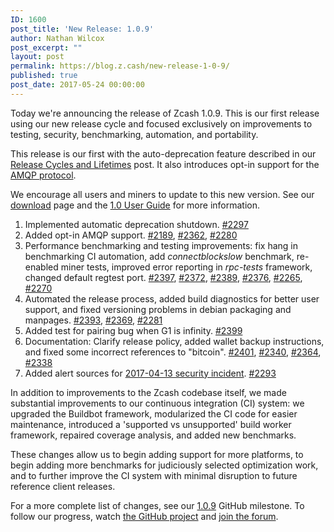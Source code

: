 ```yaml
---
ID: 1600
post_title: 'New Release: 1.0.9'
author: Nathan Wilcox
post_excerpt: ""
layout: post
permalink: https://blog.z.cash/new-release-1-0-9/
published: true
post_date: 2017-05-24 00:00:00
---
```

Today we're announcing the release of Zcash 1.0.9. This is our first release using our new release cycle and focused exclusively on improvements to testing, security, benchmarking, automation, and portability.

This release is our first with the auto-deprecation feature described in our <a class="reference external" href="/release-cycle-and-lifetimes/">Release Cycles and Lifetimes</a> post. It also introduces opt-in support for the <a class="reference external" href="https://www.amqp.org/">AMQP protocol</a>.

We encourage all users and miners to update to this new version. See our <a class="reference external" href="https://z.cash/download.html">download</a> page and the <a class="reference external" href="https://zcash.readthedocs.io/en/latest/rtd_pages/rtd_docs/user_guide.html">1.0 User Guide</a> for more information.
<ol class="arabic simple">
 	<li>Implemented automatic deprecation shutdown. <a class="reference external" href="https://github.com/zcash/zcash/pull/2297">#2297</a></li>
 	<li>Added opt-in AMQP support. <a class="reference external" href="https://github.com/zcash/zcash/pull/2189">#2189</a>, <a class="reference external" href="https://github.com/zcash/zcash/pull/2362">#2362</a>, <a class="reference external" href="https://github.com/zcash/zcash/pull/2280">#2280</a></li>
 	<li>Performance benchmarking and testing improvements: fix hang in benchmarking CI automation, add <cite>connectblockslow</cite> benchmark, re-enabled miner tests, improved error reporting in <cite>rpc-tests</cite> framework, changed default regtest port. <a class="reference external" href="https://github.com/zcash/zcash/pull/2397">#2397</a>, <a class="reference external" href="https://github.com/zcash/zcash/pull/2372">#2372</a>, <a class="reference external" href="https://github.com/zcash/zcash/pull/2389">#2389</a>, <a class="reference external" href="https://github.com/zcash/zcash/pull/2376">#2376</a>, <a class="reference external" href="https://github.com/zcash/zcash/pull/2265">#2265</a>, <a class="reference external" href="https://github.com/zcash/zcash/pull/2270">#2270</a></li>
 	<li>Automated the release process, added build diagnostics for better user support, and fixed versioning problems in debian packaging and manpages. <a class="reference external" href="https://github.com/zcash/zcash/pull/2393">#2393</a>, <a class="reference external" href="https://github.com/zcash/zcash/pull/2369">#2369</a>, <a class="reference external" href="https://github.com/zcash/zcash/pull/2281">#2281</a></li>
 	<li>Added test for pairing bug when G1 is infinity. <a class="reference external" href="https://github.com/zcash/zcash/pull/2399">#2399</a></li>
 	<li>Documentation: Clarify release policy, added wallet backup instructions, and fixed some incorrect references to "bitcoin". <a class="reference external" href="https://github.com/zcash/zcash/pull/2401">#2401</a>, <a class="reference external" href="https://github.com/zcash/zcash/pull/2340">#2340</a>, <a class="reference external" href="https://github.com/zcash/zcash/pull/2364">#2364</a>, <a class="reference external" href="https://github.com/zcash/zcash/pull/2338">#2338</a></li>
 	<li>Added alert sources for <a class="reference external" href="/security-announcement-2017-04-13/">2017-04-13 security incident</a>. <a class="reference external" href="https://github.com/zcash/zcash/pull/2293">#2293</a></li>
</ol>
In addition to improvements to the Zcash codebase itself, we made substantial improvements to our continuous integration (CI) system: we upgraded the Buildbot framework, modularized the CI code for easier maintenance, introduced a 'supported vs unsupported' build worker framework, repaired coverage analysis, and added new benchmarks.

These changes allow us to begin adding support for more platforms, to begin adding more benchmarks for judiciously selected optimization work, and to further improve the CI system with minimal disruption to future reference client releases.

For a more complete list of changes, see our <a class="reference external" href="https://github.com/zcash/zcash/milestone/53?closed=1">1.0.9</a> GitHub milestone. To follow our progress, watch <a class="reference external" href="https://github.com/zcash/zcash/milestones">the GitHub project</a> and <a class="reference external" href="https://forum.z.cash/">join the forum</a>.